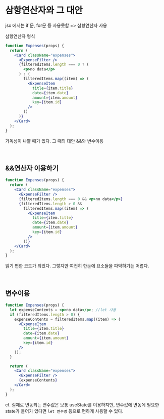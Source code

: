 # 삼항연산자와 그 대안

jsx 에서는 if 문, for문 등 사용못함 => 삼항연산자 사용

삼항연산자 형식

```jsx
function Expenses(props) {
  return (
    <Card className="expenses">
      <ExpenseFilter />
      {filteredItems.length === 0 ? (
        <p>no data</p>
      ) : (
        filteredItems.map((item) => (
          <ExpenseItem
            title={item.title}
            date={item.date}
            amount={item.amount}
            key={item.id}
          />
        ))
      )}
    </Card>
  );
}
```

가독성이 나쁠 때가 있다. 그 때의 대안 &&와 변수이용

<br>

## &&연산자 이용하기

```jsx
function Expenses(props) {
  return (
    <Card className="expenses">
      <ExpenseFilter />
      {filteredItems.length === 0 && <p>no data</p>}
      {filteredItems.length > 0 &&
        filteredItems.map((item) => (
          <ExpenseItem
            title={item.title}
            date={item.date}
            amount={item.amount}
            key={item.id}
          />
        ))}
    </Card>
  );
}
```

읽기 편한 코드가 되었다. 그렇지만 여전히 한눈에 요소들을 파악하기는 어렵다.

<br>

## 변수이용

```jsx
function Expenses(props) {
  let expenseContents = <p>no data</p>; //let 사용
  if (filteredItems.length > 0) {
    expenseContents = filteredItems.map((item) => (
      <ExpenseItem
        title={item.title}
        date={item.date}
        amount={item.amount}
        key={item.id}
      />
    ));
  }

  return (
    <Card className="expenses">
      <ExpenseFilter />
      {expenseContents}
    </Card>
  );
}
```

cf. 실제로 변동되는 변수값은 보통 useState를 이용하지만,
변수값에 변동에 필요한 state가 들어가 있다면 `let 변수명` 등으로 편하게 사용할 수 있다.
